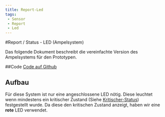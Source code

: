 ```yaml
---
title: Report-Led
tags:
 - Sensor
 - Report
 - Led
---
```


#Report / Status - LED (Ampelsystem)

Das folgende Dokument beschreibt die vereinfachte Version des Ampelsystems für den Prototypen.

##Code
[Code auf Github](https://github.com/GP-Digital-Kitchen-Herbs/monitoring/blob/waterled/report/led.py)

## Aufbau
Für diese System ist nur eine angeschlossene LED nötig. Diese leuchtet wenn mindestens ein kritischer Zustand (Siehe [Kritischer-Status](kritischer-status.md)) festgestellt wurde.
Da diese den kritischen Zustand anzeigt, haben wir eine **rote** LED verwendet. 



